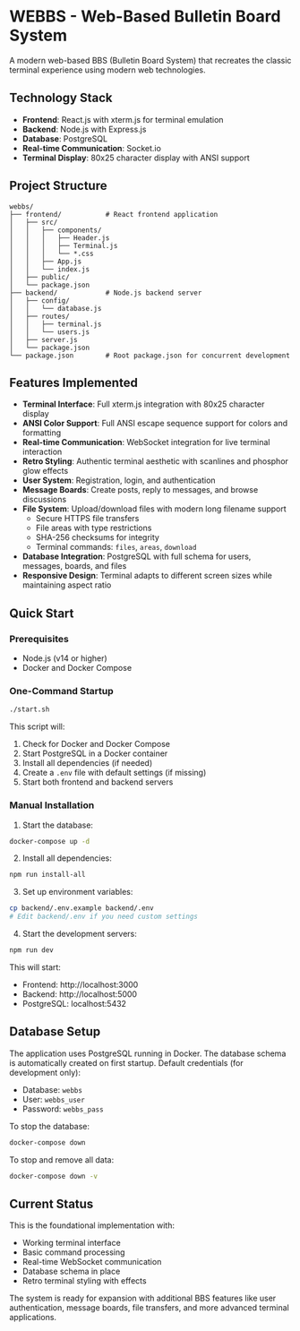 # WEBBS - Web-Based Bulletin Board System

A modern web-based BBS (Bulletin Board System) that recreates the classic terminal experience using modern web technologies.

## Technology Stack

- **Frontend**: React.js with xterm.js for terminal emulation
- **Backend**: Node.js with Express.js
- **Database**: PostgreSQL
- **Real-time Communication**: Socket.io
- **Terminal Display**: 80x25 character display with ANSI support

## Project Structure

```
webbs/
├── frontend/           # React frontend application
│   ├── src/
│   │   ├── components/
│   │   │   ├── Header.js
│   │   │   ├── Terminal.js
│   │   │   └── *.css
│   │   ├── App.js
│   │   └── index.js
│   ├── public/
│   └── package.json
├── backend/            # Node.js backend server
│   ├── config/
│   │   └── database.js
│   ├── routes/
│   │   ├── terminal.js
│   │   └── users.js
│   ├── server.js
│   └── package.json
└── package.json        # Root package.json for concurrent development
```

## Features Implemented

- **Terminal Interface**: Full xterm.js integration with 80x25 character display
- **ANSI Color Support**: Full ANSI escape sequence support for colors and formatting
- **Real-time Communication**: WebSocket integration for live terminal interaction
- **Retro Styling**: Authentic terminal aesthetic with scanlines and phosphor glow effects
- **User System**: Registration, login, and authentication
- **Message Boards**: Create posts, reply to messages, and browse discussions
- **File System**: Upload/download files with modern long filename support
  - Secure HTTPS file transfers
  - File areas with type restrictions
  - SHA-256 checksums for integrity
  - Terminal commands: `files`, `areas`, `download`
- **Database Integration**: PostgreSQL with full schema for users, messages, boards, and files
- **Responsive Design**: Terminal adapts to different screen sizes while maintaining aspect ratio

## Quick Start

### Prerequisites
- Node.js (v14 or higher)
- Docker and Docker Compose

### One-Command Startup

```bash
./start.sh
```

This script will:
1. Check for Docker and Docker Compose
2. Start PostgreSQL in a Docker container
3. Install all dependencies (if needed)
4. Create a `.env` file with default settings (if missing)
5. Start both frontend and backend servers

### Manual Installation

1. Start the database:
```bash
docker-compose up -d
```

2. Install all dependencies:
```bash
npm run install-all
```

3. Set up environment variables:
```bash
cp backend/.env.example backend/.env
# Edit backend/.env if you need custom settings
```

4. Start the development servers:
```bash
npm run dev
```

This will start:
- Frontend: http://localhost:3000
- Backend: http://localhost:5000
- PostgreSQL: localhost:5432

## Database Setup

The application uses PostgreSQL running in Docker. The database schema is automatically created on first startup. Default credentials (for development only):
- Database: `webbs`
- User: `webbs_user`
- Password: `webbs_pass`

To stop the database:
```bash
docker-compose down
```

To stop and remove all data:
```bash
docker-compose down -v
```

## Current Status

This is the foundational implementation with:
- Working terminal interface
- Basic command processing
- Real-time WebSocket communication
- Database schema in place
- Retro terminal styling with effects

The system is ready for expansion with additional BBS features like user authentication, message boards, file transfers, and more advanced terminal applications.